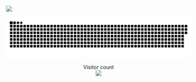 ![](https://media.giphy.com/media/donkKNKjxEFkk/giphy.gif)

<a href=#><img src="contributions.svg"></a>

<p align="center"> 
  Visitor count<br>
  <img src="https://profile-counter.glitch.me/MatteoFerretti98/count.svg" />
</p>
